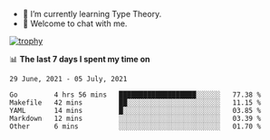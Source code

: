 <!--
### Hi there 👋

- 🤔 I was learning formal verification with Coq formally, but want to **build things** now.
- 😬 I am broadly interested in **computer systems** and **programming languages** (just a beginner 🥺).
- 🤩 (I hope I can) code for fun!

<img src="https://github-readme-stats.vercel.app/api?username=xxchan&show_icons=true&icon_color=0366d6&text_color=24292e&bg_color=ffffff&hide_title=true" />

---
-->


- 🌱 I’m currently learning Type Theory.
- 💬 Welcome to chat with me.


[![trophy](https://github-profile-trophy.vercel.app/?username=xxchan&theme=flat)](https://github.com/xxchan)


📊 **The last 7 days I spent my time on** 

<!--START_SECTION:waka-->
```text
29 June, 2021 - 05 July, 2021

Go         4 hrs 56 mins   ███████████████████░░░░░░   77.38 % 
Makefile   42 mins         ██░░░░░░░░░░░░░░░░░░░░░░░   11.15 % 
YAML       14 mins         █░░░░░░░░░░░░░░░░░░░░░░░░   03.85 % 
Markdown   12 mins         ░░░░░░░░░░░░░░░░░░░░░░░░░   03.39 % 
Other      6 mins          ░░░░░░░░░░░░░░░░░░░░░░░░░   01.70 %
```
<!--END_SECTION:waka-->

<!--
**xxchan/xxchan** is a ✨ _special_ ✨ repository because its `README.md` (this file) appears on your GitHub profile.

Here are some ideas to get you started:

- 🔭 I’m currently working on ...
- 🌱 I’m currently learning ...
- 👯 I’m looking to collaborate on ...
- 🤔 I’m looking for help with ...
- 💬 Ask me about ...
- 📫 How to reach me: ...
- 😄 Pronouns: ...
- ⚡ Fun fact: ...
-->
